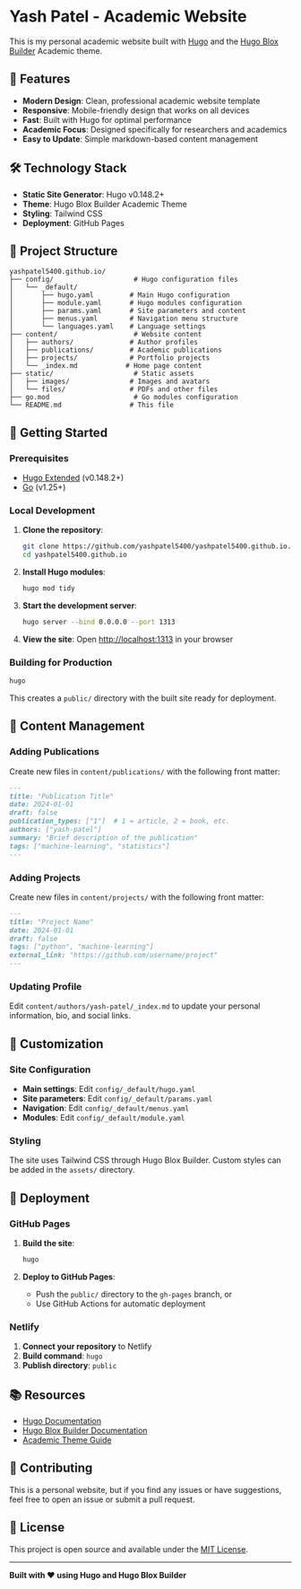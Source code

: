 # Yash Patel - Academic Website

This is my personal academic website built with [Hugo](https://gohugo.io/) and the [Hugo Blox Builder](https://hugoblox.com/) Academic theme.

## 🚀 Features

- **Modern Design**: Clean, professional academic website template
- **Responsive**: Mobile-friendly design that works on all devices
- **Fast**: Built with Hugo for optimal performance
- **Academic Focus**: Designed specifically for researchers and academics
- **Easy to Update**: Simple markdown-based content management

## 🛠️ Technology Stack

- **Static Site Generator**: Hugo v0.148.2+
- **Theme**: Hugo Blox Builder Academic Theme
- **Styling**: Tailwind CSS
- **Deployment**: GitHub Pages

## 📁 Project Structure

```
yashpatel5400.github.io/
├── config/                    # Hugo configuration files
│   └── _default/
│       ├── hugo.yaml         # Main Hugo configuration
│       ├── module.yaml       # Hugo modules configuration
│       ├── params.yaml       # Site parameters and content
│       ├── menus.yaml        # Navigation menu structure
│       └── languages.yaml    # Language settings
├── content/                   # Website content
│   ├── authors/              # Author profiles
│   ├── publications/         # Academic publications
│   ├── projects/             # Portfolio projects
│   └── _index.md            # Home page content
├── static/                    # Static assets
│   ├── images/               # Images and avatars
│   └── files/                # PDFs and other files
├── go.mod                     # Go modules configuration
└── README.md                 # This file
```

## 🚀 Getting Started

### Prerequisites

- [Hugo Extended](https://gohugo.io/installation/) (v0.148.2+)
- [Go](https://golang.org/doc/install) (v1.25+)

### Local Development

1. **Clone the repository**:
   ```bash
   git clone https://github.com/yashpatel5400/yashpatel5400.github.io.git
   cd yashpatel5400.github.io
   ```

2. **Install Hugo modules**:
   ```bash
   hugo mod tidy
   ```

3. **Start the development server**:
   ```bash
   hugo server --bind 0.0.0.0 --port 1313
   ```

4. **View the site**: Open [http://localhost:1313](http://localhost:1313) in your browser

### Building for Production

```bash
hugo
```

This creates a `public/` directory with the built site ready for deployment.

## 📝 Content Management

### Adding Publications

Create new files in `content/publications/` with the following front matter:

```markdown
---
title: "Publication Title"
date: 2024-01-01
draft: false
publication_types: ["1"]  # 1 = article, 2 = book, etc.
authors: ["yash-patel"]
summary: "Brief description of the publication"
tags: ["machine-learning", "statistics"]
---
```

### Adding Projects

Create new files in `content/projects/` with the following front matter:

```markdown
---
title: "Project Name"
date: 2024-01-01
draft: false
tags: ["python", "machine-learning"]
external_link: "https://github.com/username/project"
---
```

### Updating Profile

Edit `content/authors/yash-patel/_index.md` to update your personal information, bio, and social links.

## 🎨 Customization

### Site Configuration

- **Main settings**: Edit `config/_default/hugo.yaml`
- **Site parameters**: Edit `config/_default/params.yaml`
- **Navigation**: Edit `config/_default/menus.yaml`
- **Modules**: Edit `config/_default/module.yaml`

### Styling

The site uses Tailwind CSS through Hugo Blox Builder. Custom styles can be added in the `assets/` directory.

## 🚀 Deployment

### GitHub Pages

1. **Build the site**:
   ```bash
   hugo
   ```

2. **Deploy to GitHub Pages**:
   - Push the `public/` directory to the `gh-pages` branch, or
   - Use GitHub Actions for automatic deployment

### Netlify

1. **Connect your repository** to Netlify
2. **Build command**: `hugo`
3. **Publish directory**: `public`

## 📚 Resources

- [Hugo Documentation](https://gohugo.io/documentation/)
- [Hugo Blox Builder Documentation](https://docs.hugoblox.com/)
- [Academic Theme Guide](https://docs.hugoblox.com/tutorial/)

## 🤝 Contributing

This is a personal website, but if you find any issues or have suggestions, feel free to open an issue or submit a pull request.

## 📄 License

This project is open source and available under the [MIT License](LICENSE).

---

**Built with ❤️ using Hugo and Hugo Blox Builder**
